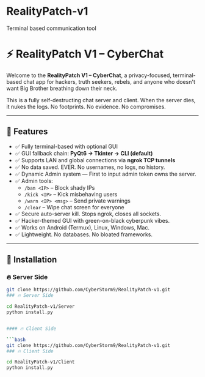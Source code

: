 # RealityPatch-v1
Terminal based communication tool 
# ⚡ RealityPatch V1 – CyberChat  

Welcome to the **RealityPatch V1 – CyberChat**, a privacy-focused, terminal-based chat app for hackers, truth seekers, rebels, and anyone who doesn't want Big Brother breathing down their neck.  

This is a fully self-destructing chat server and client. When the server dies, it nukes the logs. No footprints. No evidence. No compromises.  

---

## 🧠 Features  

- ✅ Fully terminal-based with optional GUI  
- ✅ GUI fallback chain: **PyQt6 → Tkinter → CLI (default)**  
- ✅ Supports LAN and global connections via **ngrok TCP tunnels**  
- ✅ No data saved. EVER. No usernames, no logs, no history.  
- ✅ Dynamic Admin system — First to input admin token owns the server.  
- ✅ Admin tools:  
  - `/ban <IP>` – Block shady IPs  
  - `/kick <IP>` – Kick misbehaving users  
  - `/warn <IP> <msg>` – Send private warnings  
  - `/clear` – Wipe chat screen for everyone  
- ✅ Secure auto-server kill. Stops ngrok, closes all sockets.  
- ✅ Hacker-themed GUI with green-on-black cyberpunk vibes.  
- ✅ Works on Android (Termux), Linux, Windows, Mac.  
- ✅ Lightweight. No databases. No bloated frameworks.  

---

## 🚀 Installation  

### 🔥 Server Side  

```bash
git clone https://github.com/CyberStorm9/RealityPatch-v1.git
### 🔥 Server Side  

cd RealityPatch-v1/Server
python install.py


#### 🔥 Client Side  

```bash
git clone https://github.com/CyberStorm9/RealityPatch-v1.git
### 🔥 Client Side  

cd RealityPatch-v1/Client 
python install.py